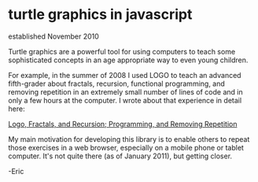 turtle graphics in javascript
=============================

established November 2010


Turtle graphics are a powerful tool for using computers to teach some
sophisticated concepts in an age appropriate way to even young
children.  

For example, in the summer of 2008 I used LOGO to teach an advanced
fifth-grader about fractals, recursion, functional programming, and
removing repetition in an extremely small number of lines of code and
in only a few hours at the computer.  I wrote about that experience in
detail here:

[Logo, Fractals, and Recursion; Programming, and Removing Repetition](http://dobbse.net/thinair/2008/12/logo-fractals-recursion.html)

My main motivation for developing this library is to enable others to
repeat those exercises in a web browser, especially on a mobile phone
or tablet computer.  It's not quite there (as of January 2011), but
getting closer.

-Eric